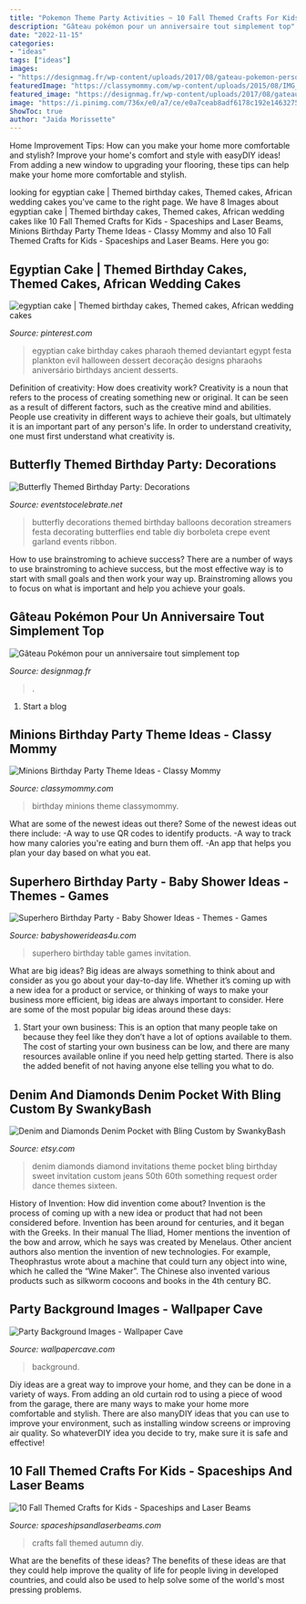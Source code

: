 ```yaml
---
title: "Pokemon Theme Party Activities ~ 10 Fall Themed Crafts For Kids"
description: "Gâteau pokémon pour un anniversaire tout simplement top"
date: "2022-11-15"
categories:
- "ideas"
tags: ["ideas"]
images:
- "https://designmag.fr/wp-content/uploads/2017/08/gateau-pokemon-personnage-principal.jpg"
featuredImage: "https://classymommy.com/wp-content/uploads/2015/08/IMG_0598.jpg"
featured_image: "https://designmag.fr/wp-content/uploads/2017/08/gateau-pokemon-personnage-principal.jpg"
image: "https://i.pinimg.com/736x/e0/a7/ce/e0a7ceab8adf6178c192e14632754eca--egyptian-wedding-egyptian-party.jpg"
ShowToc: true
author: "Jaida Morissette"
---
```



Home Improvement Tips: How can you make your home more comfortable and stylish?
Improve your home's comfort and style with easyDIY ideas! From adding a new window to upgrading your flooring, these tips can help make your home more comfortable and stylish.

	

		
looking for egyptian cake | Themed birthday cakes, Themed cakes, African wedding cakes you've came to the right page. We have 8 Images about egyptian cake | Themed birthday cakes, Themed cakes, African wedding cakes like 10 Fall Themed Crafts for Kids - Spaceships and Laser Beams, Minions Birthday Party Theme Ideas - Classy Mommy and also 10 Fall Themed Crafts for Kids - Spaceships and Laser Beams. Here you go:
		
    
## Egyptian Cake | Themed Birthday Cakes, Themed Cakes, African Wedding Cakes

<img loading=lazy src="https://i.pinimg.com/736x/e0/a7/ce/e0a7ceab8adf6178c192e14632754eca--egyptian-wedding-egyptian-party.jpg" onerror="this.onerror=null;this.src='https://tse1.mm.bing.net/th?id=OIP.GboNyhcJFFtCO-BtAZBIEgHaJ4&amp;pid=15.1';" alt="egyptian cake | Themed birthday cakes, Themed cakes, African wedding cakes">

_Source: pinterest.com_

>egyptian cake birthday cakes pharaoh themed deviantart egypt festa plankton evil halloween dessert decoração designs pharaohs aniversário birthdays ancient desserts. 

	

Definition of creativity: How does creativity work?
Creativity is a noun that refers to the process of creating something new or original. It can be seen as a result of different factors, such as the creative mind and abilities. People use creativity in different ways to achieve their goals, but ultimately it is an important part of any person's life. In order to understand creativity, one must first understand what creativity is.

    
## Butterfly Themed Birthday Party: Decorations

<img loading=lazy src="https://eventstocelebrate.net/wp-content/uploads/2013/07/Butterfly-Themed-Party-Decorations-eventstocelebrate.net_1-1024x798.jpg" onerror="this.onerror=null;this.src='https://tse2.mm.bing.net/th?id=OIP.khWtuYfvsh9LmsaztTCoWwHaFx&amp;pid=15.1';" alt="Butterfly Themed Birthday Party: Decorations">

_Source: eventstocelebrate.net_

>butterfly decorations themed birthday balloons decoration streamers festa decorating butterflies end table diy borboleta crepe event garland events ribbon. 

	

How to use brainstroming to achieve success?
There are a number of ways to use brainstroming to achieve success, but the most effective way is to start with small goals and then work your way up. Brainstroming allows you to focus on what is important and help you achieve your goals.

    
## Gâteau Pokémon Pour Un Anniversaire Tout Simplement Top

<img loading=lazy src="https://designmag.fr/wp-content/uploads/2017/08/gateau-pokemon-personnage-principal.jpg" onerror="this.onerror=null;this.src='https://tse4.mm.bing.net/th?id=OIP.V5h9i14UX0nMN-GsaTSU_gHaLG&amp;pid=15.1';" alt="Gâteau Pokémon pour un anniversaire tout simplement top">

_Source: designmag.fr_

>. 

	

1. Start a blog

    
## Minions Birthday Party Theme Ideas - Classy Mommy

<img loading=lazy src="https://classymommy.com/wp-content/uploads/2015/08/IMG_0598.jpg" onerror="this.onerror=null;this.src='https://tse3.mm.bing.net/th?id=OIP.9BjioKepljnWhUz8jmRmqAHaKX&amp;pid=15.1';" alt="Minions Birthday Party Theme Ideas - Classy Mommy">

_Source: classymommy.com_

>birthday minions theme classymommy. 

	

What are some of the newest ideas out there?
Some of the newest ideas out there include: 
-A way to use QR codes to identify products. 
-A way to track how many calories you're eating and burn them off. 
-An app that helps you plan your day based on what you eat.

    
## Superhero Birthday Party - Baby Shower Ideas - Themes - Games

<img loading=lazy src="http://www.babyshowerideas4u.com/wp-content/uploads/2014/05/superhero-birthday-party-ideas-table-setting-little-capes-and-masks-682x1024.jpg" onerror="this.onerror=null;this.src='https://tse3.mm.bing.net/th?id=OIP.WqOaw8PXkrcZSVBjPyrcsgHaLH&amp;pid=15.1';" alt="Superhero Birthday Party - Baby Shower Ideas - Themes - Games">

_Source: babyshowerideas4u.com_

>superhero birthday table games invitation. 

	

What are big ideas?
Big ideas are always something to think about and consider as you go about your day-to-day life. Whether it’s coming up with a new idea for a product or service, or thinking of ways to make your business more efficient, big ideas are always important to consider. Here are some of the most popular big ideas around these days:
1. Start your own business: This is an option that many people take on because they feel like they don’t have a lot of options available to them. The cost of starting your own business can be low, and there are many resources available online if you need help getting started. There is also the added benefit of not having anyone else telling you what to do.


    
## Denim And Diamonds Denim Pocket With Bling Custom By SwankyBash

<img loading=lazy src="https://img0.etsystatic.com/005/0/6994281/il_fullxfull.469608904_bkq5.jpg" onerror="this.onerror=null;this.src='https://tse2.mm.bing.net/th?id=OIP.qdXL9QNL7tVB82yquah1-gHaGH&amp;pid=15.1';" alt="Denim and Diamonds Denim Pocket with Bling Custom by SwankyBash">

_Source: etsy.com_

>denim diamonds diamond invitations theme pocket bling birthday sweet invitation custom jeans 50th 60th something request order dance themes sixteen. 

	

History of Invention: How did invention come about?
Invention is the process of coming up with a new idea or product that had not been considered before. Invention has been around for centuries, and it began with the Greeks. In their manual The Iliad, Homer mentions the invention of the bow and arrow, which he says was created by Menelaus. Other ancient authors also mention the invention of new technologies. For example, Theophrastus wrote about a machine that could turn any object into wine, which he called the “Wine Maker”. The Chinese also invented various products such as silkworm cocoons and books in the 4th century BC.

    
## Party Background Images - Wallpaper Cave

<img loading=lazy src="https://wallpapercave.com/wp/imy82ue.jpg" onerror="this.onerror=null;this.src='https://tse2.mm.bing.net/th?id=OIP.f2zokJGRj1oUJkr1_BOC0gHaE8&amp;pid=15.1';" alt="Party Background Images - Wallpaper Cave">

_Source: wallpapercave.com_

>background. 

	

Diy ideas are a great way to improve your home, and they can be done in a variety of ways. From adding an old curtain rod to using a piece of wood from the garage, there are many ways to make your home more comfortable and stylish. There are also manyDIY ideas that you can use to improve your environment, such as installing window screens or improving air quality. So whateverDIY idea you decide to try, make sure it is safe and effective!

    
## 10 Fall Themed Crafts For Kids - Spaceships And Laser Beams

<img loading=lazy src="https://spaceshipsandlaserbeams.com/wp-content/uploads/2015/09/fall-crafts-kids.jpg" onerror="this.onerror=null;this.src='https://tse1.mm.bing.net/th?id=OIP.9cIbxGml8jAolLPLWWVUigHaLH&amp;pid=15.1';" alt="10 Fall Themed Crafts for Kids - Spaceships and Laser Beams">

_Source: spaceshipsandlaserbeams.com_

>crafts fall themed autumn diy. 

	

What are the benefits of these ideas?
The benefits of these ideas are that they could help improve the quality of life for people living in developed countries, and could also be used to help solve some of the world's most pressing problems.

